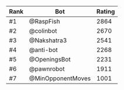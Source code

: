 Rank|Bot|Rating
---|---|---
#1|@RaspFish|2864
#2|@colinbot|2670
#3|@Nakshatra3|2541
#4|@anti-bot|2268
#5|@OpeningsBot|2231
#6|@pawnrobot|1911
#7|@MinOpponentMoves|1001
